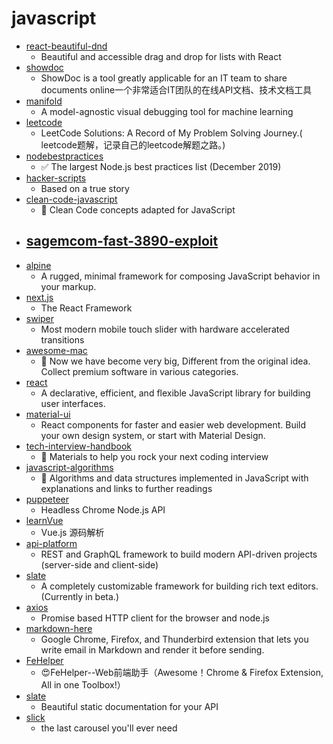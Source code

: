 # javascript
- [react-beautiful-dnd](https://github.com/atlassian/react-beautiful-dnd)
  - Beautiful and accessible drag and drop for lists with React
- [showdoc](https://github.com/star7th/showdoc)
  - ShowDoc is a tool greatly applicable for an IT team to share documents online一个非常适合IT团队的在线API文档、技术文档工具
- [manifold](https://github.com/uber/manifold)
  - A model-agnostic visual debugging tool for machine learning
- [leetcode](https://github.com/azl397985856/leetcode)
  - LeetCode Solutions: A Record of My Problem Solving Journey.( leetcode题解，记录自己的leetcode解题之路。)
- [nodebestpractices](https://github.com/goldbergyoni/nodebestpractices)
  - ✅ The largest Node.js best practices list (December 2019)
- [hacker-scripts](https://github.com/NARKOZ/hacker-scripts)
  - Based on a true story
- [clean-code-javascript](https://github.com/ryanmcdermott/clean-code-javascript)
  - 🛁 Clean Code concepts adapted for JavaScript
- [sagemcom-fast-3890-exploit](https://github.com/Lyrebirds/sagemcom-fast-3890-exploit)
  - 
- [alpine](https://github.com/alpinejs/alpine)
  - A rugged, minimal framework for composing JavaScript behavior in your markup.
- [next.js](https://github.com/zeit/next.js)
  - The React Framework
- [swiper](https://github.com/nolimits4web/swiper)
  - Most modern mobile touch slider with hardware accelerated transitions
- [awesome-mac](https://github.com/jaywcjlove/awesome-mac)
  -  Now we have become very big, Different from the original idea. Collect premium software in various categories.
- [react](https://github.com/facebook/react)
  - A declarative, efficient, and flexible JavaScript library for building user interfaces.
- [material-ui](https://github.com/mui-org/material-ui)
  - React components for faster and easier web development. Build your own design system, or start with Material Design.
- [tech-interview-handbook](https://github.com/yangshun/tech-interview-handbook)
  - 💯 Materials to help you rock your next coding interview
- [javascript-algorithms](https://github.com/trekhleb/javascript-algorithms)
  - 📝 Algorithms and data structures implemented in JavaScript with explanations and links to further readings
- [puppeteer](https://github.com/puppeteer/puppeteer)
  - Headless Chrome Node.js API
- [learnVue](https://github.com/answershuto/learnVue)
  - Vue.js 源码解析
- [api-platform](https://github.com/api-platform/api-platform)
  - REST and GraphQL framework to build modern API-driven projects (server-side and client-side)
- [slate](https://github.com/ianstormtaylor/slate)
  - A completely customizable framework for building rich text editors. (Currently in beta.)
- [axios](https://github.com/axios/axios)
  - Promise based HTTP client for the browser and node.js
- [markdown-here](https://github.com/adam-p/markdown-here)
  - Google Chrome, Firefox, and Thunderbird extension that lets you write email in Markdown and render it before sending.
- [FeHelper](https://github.com/zxlie/FeHelper)
  - 😍FeHelper--Web前端助手（Awesome！Chrome & Firefox Extension, All in one Toolbox!）
- [slate](https://github.com/slatedocs/slate)
  - Beautiful static documentation for your API
- [slick](https://github.com/kenwheeler/slick)
  - the last carousel you'll ever need
